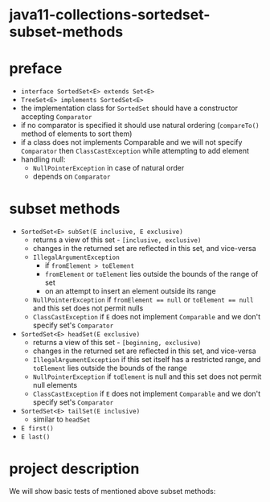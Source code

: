 # java11-collections-sortedset-subset-methods

# preface
* `interface SortedSet<E> extends Set<E>`
* `TreeSet<E> implements SortedSet<E>`
* the implementation class for `SortedSet` should have a constructor accepting `Comparator`
* if no comparator is specified it should use natural ordering (`compareTo()`
    method of elements to sort them)
* if a class does not implements Comparable and we will not specify `Comparator` then `ClassCastException` while 
attempting to add element
* handling null:
    * `NullPointerException` in case of natural order
    * depends on `Comparator`

# subset methods
* `SortedSet<E> subSet(E inclusive, E exclusive)`
    * returns a view of this set - `[inclusive, exclusive)`
    * changes in the returned set are reflected in this set, and vice-versa
    * `IllegalArgumentException` 
        * if `fromElement > toElement`
        * `fromElement` or `toElement` lies outside the bounds of the range of set
        * on an attempt to insert an element outside its range
    * `NullPointerException` if `fromElement == null` or `toElement == null` and
       this set does not permit nulls
    * `ClassCastException` if `E` does not implement `Comparable` and we don't specify set's `Comparator`
* `SortedSet<E> headSet(E exclusive)`
    * returns a view of this set - `[beginning, exclusive)`
    * changes in the returned set are reflected in this set, and vice-versa
    * `IllegalArgumentException` if this set itself has a restricted range, and `toElement` lies outside the
      bounds of the range
    * `NullPointerException` if `toElement` is null and this set does not permit null elements
    * `ClassCastException` if `E` does not implement `Comparable` and we don't specify set's `Comparator`
* `SortedSet<E> tailSet(E inclusive)`
    * similar to `headSet`
* `E first()`
* `E last()`

# project description
We will show basic tests of mentioned above subset methods: